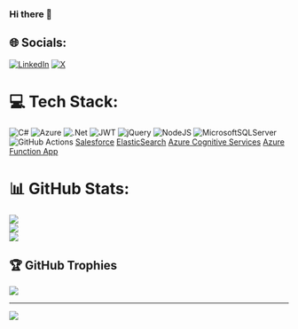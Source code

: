 ### Hi there 👋

<!--
**dhavalgajera/dhavalgajera** is a ✨ _special_ ✨ repository because its `README.md` (this file) appears on your GitHub profile.

Here are some ideas to get you started:

- 🔭 I’m currently working on ...
- 🌱 I’m currently learning ...
- 👯 I’m looking to collaborate on ...
- 🤔 I’m looking for help with ...
- 💬 Ask me about ...
- 📫 How to reach me: ...
- 😄 Pronouns: ...
- ⚡ Fun fact: ...
-->


## 🌐 Socials:
[![LinkedIn](https://img.shields.io/badge/LinkedIn-%230077B5.svg?logo=linkedin&logoColor=white)](https://linkedin.com/in/https://www.linkedin.com/in/gajeradhaval/) [![X](https://img.shields.io/badge/X-black.svg?logo=X&logoColor=white)](https://x.com/https://x.com/DhavalGajera) 

# 💻 Tech Stack:
![C#](https://img.shields.io/badge/c%23-%23239120.svg?style=flat&logo=csharp&logoColor=white) ![Azure](https://img.shields.io/badge/azure-%230072C6.svg?style=flat&logo=microsoftazure&logoColor=white) ![.Net](https://img.shields.io/badge/.NET-5C2D91?style=flat&logo=.net&logoColor=white) ![JWT](https://img.shields.io/badge/JWT-black?style=flat&logo=JSON%20web%20tokens) ![jQuery](https://img.shields.io/badge/jquery-%230769AD.svg?style=flat&logo=jquery&logoColor=white) ![NodeJS](https://img.shields.io/badge/node.js-6DA55F?style=flat&logo=node.js&logoColor=white) ![MicrosoftSQLServer](https://img.shields.io/badge/Microsoft%20SQL%20Server-CC2927?style=flat&logo=microsoft%20sql%20server&logoColor=white) ![GitHub Actions](https://img.shields.io/badge/github%20actions-%232671E5.svg?style=flat&logo=githubactions&logoColor=white) [Salesforce]() [ElasticSearch]() [Azure Cognitive Services]() [Azure Function App]()
# 📊 GitHub Stats:
![](https://github-readme-stats.vercel.app/api?username=dhavalgajera&theme=default&hide_border=false&include_all_commits=true&count_private=true)<br/>
![](https://github-readme-streak-stats.herokuapp.com/?user=dhavalgajera&theme=default&hide_border=false)<br/>
![](https://github-readme-stats.vercel.app/api/top-langs/?username=dhavalgajera&theme=default&hide_border=false&include_all_commits=true&count_private=true&layout=compact)

## 🏆 GitHub Trophies
![](https://github-profile-trophy.vercel.app/?username=dhavalgajera&theme=radical&no-frame=false&no-bg=true&margin-w=4)


---
[![](https://visitcount.itsvg.in/api?id=dhavalgajera&icon=0&color=0)](https://visitcount.itsvg.in)

<!-- Proudly created with GPRM ( https://gprm.itsvg.in ) -->
